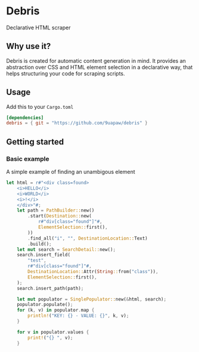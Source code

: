 # Debris

Declarative HTML scraper

## Why use it?

Debris is created for automatic content generation in mind. It provides an abstraction over CSS and HTML element selection in a declarative way, that helps structuring your code for scraping scripts.

## Usage

Add this to your `Cargo.toml`

```toml
[dependencies]
debris = { git = "https://github.com/9uapaw/debris" }
```

## Getting started

### Basic example

A simple example of finding an unambigous element

```rust
let html = r#"<div class=found>
    <i>HELLO</i>
    <i>WORLD</i>
    <i>!</i>
    </div>"#;
    let path = PathBuilder::new()
        .start(Destination::new(
            r#"div[class="found"]"#,
            ElementSelection::first(),
        ))
        .find_all("i", "", DestinationLocation::Text)
        .build();
    let mut search = SearchDetail::new();
    search.insert_field(
        "test",
        r#"div[class="found"]"#,
        DestinationLocation::Attr(String::from("class")),
        ElementSelection::first(),
    );
    search.insert_path(path);

    let mut populator = SinglePopulator::new(&html, search);
    populator.populate();
    for (k, v) in populator.map {
        println!("KEY: {} - VALUE: {}", k, v);
    }

    for v in populator.values {
        print!("{} ", v);
    }
```
